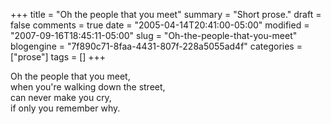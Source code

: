 +++
title = "Oh the people that you meet"
summary = "Short prose."
draft = false
comments = true
date = "2005-04-14T20:41:00-05:00"
modified = "2007-09-16T18:45:11-05:00"
slug = "Oh-the-people-that-you-meet"
blogengine = "7f890c71-8faa-4431-807f-228a5055ad4f"
categories = ["prose"]
tags = []
+++

<p>
Oh the people that you meet,<br />
when you&#39;re walking down the street,<br />
can never make you cry,<br />
if only you remember why.&nbsp;
</p>

